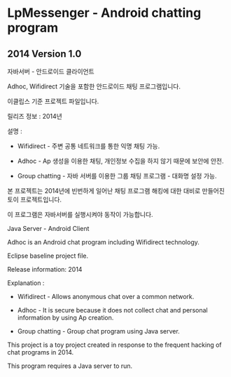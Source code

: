 # LpMessenger - Android chatting program

## 2014 Version 1.0

자바서버 - 안드로이드 클라이언트

Adhoc, Wifidirect 기술을 포함한 안드로이드 채팅 프로그램입니다.

이클립스 기준 프로젝트 파일입니다.

릴리즈 정보 : 2014년

설명 :

* Wifidirect - 주변 공통 네트워크를 통한 익명 채팅 가능.

* Adhoc - Ap 생성을 이용한 채팅, 개인정보 수집을 하지 않기 때문에 보안에 안전.

* Group chatting - 자바 서버를 이용한 그룹 채팅 프로그램 - 대화명 설정 가능.

본 프로젝트는 2014년에 빈번하게 일어난 채팅 프로그램 해킹에 대한 대비로 만들어진 토이 프로젝트입니다.

이 프로그램은 자바서버를 실행시켜야 동작이 가능합니다.  
  
    
    

Java Server - Android Client

Adhoc is an Android chat program including Wifidirect technology.

Eclipse baseline project file.

Release information: 2014

Explanation :

* Wifidirect - Allows anonymous chat over a common network.

* Adhoc - It is secure because it does not collect chat and personal information by using Ap creation.

* Group chatting - Group chat program using Java server.

This project is a toy project created in response to the frequent hacking of chat programs in 2014.

This program requires a Java server to run.
